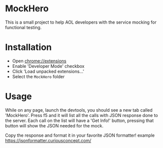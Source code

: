 MockHero
===

This is a small project to help AOL developers with the service mocking for functional testing.

Installation
===

 * Open [chrome://extensions](chrome://extensions)
 * Enable 'Developer Mode' checkbox
 * Click 'Load unpacked extensions...'
 * Select the `MockHero` folder

Usage
===

While on any page, launch the devtools, you should see a new tab called 'MockHero'.
Press f5 and it will list all the calls with JSON response done to the server.
Each call on the list will have a 'Get Info!' button, pressing that button will show the JSON needed for the mock.

Copy the response and format it in your favorite JSON formatter! example https://jsonformatter.curiousconcept.com/
